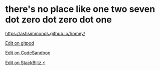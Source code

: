 # there's no place like one two seven dot zero dot zero dot one

<https://ashsimmonds.github.io/homey/>

[Edit on gitpod](https://ashsimmonds-homey-otouafliz3u.ws-us38.gitpod.io/)

[Edit on CodeSandbox](https://codesandbox.io/s/kind-lumiere-i5l6wp)

[Edit on StackBlitz ⚡️](https://stackblitz.com/edit/github-r1kbfn)
